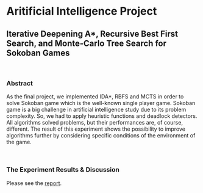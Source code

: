 
# Aritificial Intelligence Project
## Iterative Deepening A*, Recursive Best First Search, and Monte-Carlo Tree Search for Sokoban Games  
&nbsp;

### Abstract

As the final project, we implemented IDA*, RBFS and MCTS in order to solve Sokoban game
which is the well-known single player game. Sokoban game is a big challenge in artificial
intelligence study due to its problem complexity. So, we had to apply heuristic functions and
deadlock detectors. All algorithms solved problems, but their performances are, of course,
different. The result of this experiment shows the possibility to improve algorithms further by
considering specific conditions of the environment of the game.

&nbsp;
### The Experiment Results & Discussion
Please see the [report](https://github.com/csdankim/MCTS_Sokoban/blob/master/Final_Project_Report_Sokoban.pdf).
